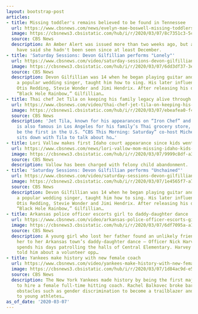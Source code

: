```yaml
---
layout: bootstrap-post
articles:
- title: Missing toddler's remains believed to be found in Tennessee
  url: https://www.cbsnews.com/news/evelyn-mae-boswell-missing-toddlers-remains-believed-to-be-found-in-tennessee/
  image: https://cbsnews3.cbsistatic.com/hub/i/r/2020/03/07/8c7351c3-5c6e-41b3-8892-72639738d88a/thumbnail/1200x630g2/09eb774a9b031d3898b0bb2e314c3a95/ap-20057144123583.jpg
  source: CBS News
  description: An Amber Alert was issued more than two weeks ago, but authorities
    have said she hadn't been seen since at least December.
- title: 'Saturday Sessions: Devon Gilfillian performs "Lonely"'
  url: https://www.cbsnews.com/video/saturday-sessions-devon-gilfillian-performs-lonely/
  image: https://cbsnews3.cbsistatic.com/hub/i/r/2020/03/07/6dd3df37-3ee4-4813-a5aa-1d3bb0c2cd3c/thumbnail/1200x630/b046bea390b3527ec621b9b28917b192/0307-satmosessions-lonely-gilfillian-2043152-640x360.jpg
  source: CBS News
  description: Devon Gilfillian was 14 when he began playing guitar and his father,
    a popular wedding singer, taught him how to sing. His later influences include
    Otis Redding, Stevie Wonder and Jimi Hendrix. After releasing his debut album,
    “Black Hole Rainbow,” Gilfillian…
- title: Thai chef Jet Tila on keeping his family legacy alive through food
  url: https://www.cbsnews.com/video/thai-chef-jet-tila-on-keeping-his-family-legacy-alive-through-food/
  image: https://cbsnews1.cbsistatic.com/hub/i/r/2020/03/07/ebeafea0-f448-4503-86b0-042cad51a996/thumbnail/1200x630/9c7b0071065b5bdecdc3cbd3f20a9353/0307-ctm-dishjettila-2043224-640x360.jpg
  source: CBS News
  description: 'Jet Tila, known for his appearances on “Iron Chef” and “Chopped,”
    is also famous in Los Angeles for his family’s Thai grocery store, believed to
    be the first in the U.S. “CBS This Morning: Saturday” co-host Michelle Miller
    sits down with Tila to talk about ho…'
- title: Lori Vallow makes first Idaho court appearance since kids went missing
  url: https://www.cbsnews.com/news/lori-vallow-mom-missing-idaho-kids-bail-reduced-1-million-first-court-appearance-rexburg-jj-tylee-ryan/
  image: https://cbsnews3.cbsistatic.com/hub/i/r/2020/03/07/9999c8df-a3ef-4da4-989b-1b47c7aa9784/thumbnail/1200x630/ac03bf86a59cbc6e04d8f236ecf2e181/0307-ctm-idahomomcourt-vigliotti-2043159-640x360.jpg
  source: CBS News
  description: Vallow has been charged with felony child abandonment.
- title: 'Saturday Sessions: Devon Gilfillian performs "Unchained"'
  url: https://www.cbsnews.com/video/saturday-sessions-devon-gilfillian-performs-unchained/
  image: https://cbsnews2.cbsistatic.com/hub/i/r/2020/03/07/1e4565f7-a7f1-43ac-859d-4df17cf34d3f/thumbnail/1200x630/af64086530ffe88017e771a0f2d43902/0307-satmosessions-unchained-gilfillian-2043105-640x360.jpg
  source: CBS News
  description: Devon Gilfillian was 14 when he began playing guitar and his father,
    a popular wedding singer, taught him how to sing. His later influences include
    Otis Redding, Stevie Wonder and Jimi Hendrix. After releasing his debut album,
    “Black Hole Rainbow,” Gilfillian…
- title: Arkansas police officer escorts girl to daddy-daughter dance
  url: https://www.cbsnews.com/video/arkansas-police-officer-escorts-girl-to-daddy-daughter-dance/
  image: https://cbsnews3.cbsistatic.com/hub/i/r/2020/03/07/6df7095a-a1f6-42bc-a29f-9663dd43e88d/thumbnail/1200x630/2bd273238c2122d3028092043ed11b90/0307-ctm-akofficer-yuccas-2043216-640x360.jpg
  source: CBS News
  description: A young girl who lost her father found an unlikely friend to escort
    her to her Arkansas town’s daddy-daughter dance – Officer Nick Harvey, who usually
    spends his days patrolling the halls of Central Elementary. Harvey’s boss had
    told him about a volunteer opp…
- title: Yankees make history with new female coach
  url: https://www.cbsnews.com/video/yankees-make-history-with-new-female-coach/
  image: https://cbsnews3.cbsistatic.com/hub/i/r/2020/03/07/1d84ac9d-e52a-4a16-aaa2-386aa173c828/thumbnail/1200x630/23c1c503f7cd416ca25faad6410db15a/0307-ctm-yankscoach-jacobsen-2043208-640x360.jpg
  source: CBS News
  description: The New York Yankees made history by being the first major league organization
    to hire a female full-time hitting coach. Rachel Balkovec broke barriers and faced
    obstacles such as gender discrimination to become a trailblazer and inspiration
    to young athletes…
as_of_date: '2020-03-07'
---
```


